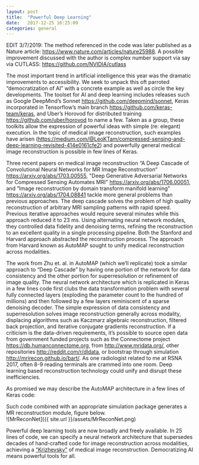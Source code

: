 ```yaml
---
layout: post
title:  "Powerful Deep Learning"
date:   2017-12-25 16:25:09
categories: general
---
```


EDIT 3/7/2019: The method referenced in the code was later published as a Nature article: https://www.nature.com/articles/nature25988.  A possible improvement discussed with the author is complex number support via say via CUTLASS: https://github.com/NVIDIA/cutlass

The most important trend in artificial intelligence this year was the dramatic improvements to accessibility.  We seek to unpack this oft parroted “democratization of AI” with a concrete example as well as circle the key developments.  The toolset for AI and deep learning includes releases such as Google DeepMind’s Sonnet <https://github.com/deepmind/sonnet>, Keras incorporated in Tensorflow’s main branch <https://github.com/keras-team/keras>, and Uber’s Horovod for distributed training <https://github.com/uber/horovod> to name a few.  Taken as a group, these toolkits allow the expression of powerful ideas with simple (re: elegant) execution.  In the topic of medical image reconstruction, such examples have arisen (<https://medium.com/@LeoKTam/compressed-sensing-and-deep-learning-revisited-414e0161cfe2>) and powerfully general medical image reconstruction is possible in few lines of Keras.

Three recent papers on medical image reconstruction “A Deep Cascade of Convolutional Neural Networks for MR Image Reconstruction“ <https://arxiv.org/abs/1703.00555>, "Deep Generative Adversarial Networks for Compressed Sensing Automates MRI" <https://arxiv.org/abs/1706.00051>, and “Image reconstruction by domain transform manifold learning” <https://arxiv.org/abs/1704.08841> tackle more general problems than previous approaches.  The deep cascade solves the problem of high quality reconstruction of arbitrary MRI sampling patterns with rapid speed.  Previous iterative approaches would require several minutes while this approach reduced it to 23 ms.  Using alternating neural network modules, they controlled data fidelity and denoising terms, refining the reconstruction to an excellent quality in a single processing pipeline.  Both the Stanford and Harvard approach abstracted the reconstruction process.  The approach from Harvard known as AutoMAP sought to unify medical reconstruction across modalities.
	
The work from Zhu et. al. in AutoMAP (which we’ll replicate) took a similar approach to “Deep Cascade” by having one portion of the network for data consistency and the other portion for superresolution or refinement of image quality.  The neural network architecture which is replicated in Keras in a few lines code first clubs the data transformation problem with several fully connected layers (exploding the parameter count to the hundred of millions) and then followed by a few layers reminiscent of a sparse denoising decoder.  The simple expression of data consistency and superresolution solves image reconstruction generally across modality, displacing algorithms such as Kaczmarz algebraic reconstruction, filtered back projection, and iterative conjugate gradients reconstruction.  If a criticism is the data-driven requirements, it’s possible to source open data from government funded projects such as the Connectome project <https://db.humanconnectome.org>, from <http://www.mridata.org/>, other repositories <http://reddit.com/r/dldata>, or bootstrap through simulation <http://mrirecon.github.io/bart/>. As one radiologist related to me at RSNA 2017, often 8-9 reading terminals are crammed into one room.  Deep learning based reconstruction technology could unify and disrupt these inefficiencies.
	
As promised we may describe the AutoMAP architecture in a few lines of Keras code:

<script src="https://gist.github.com/leotam/109580f0d84cb6dd5d5407a06cbed2ad.js"></script>

Such code combined with an appropriate simulation package generates a MR reconstruction module, figure below.  
![MrReconNet]({{ site.url }}/assets/MrReconNet.png)

Powerful deep learning tools are now broadly and freely available.  In 25 lines of code, we can specify a neural network architecture that supersedes decades of hand-crafted code for image reconstruction across modalities, achieving a [“Krizhevsky”][kriz] of medical image reconstruction.  Democratizing AI means powerful tools for all.

[kriz]: https://papers.nips.cc/paper/4824-imagenet-classification-with-deep-convolutional-neural-networks.pdf
